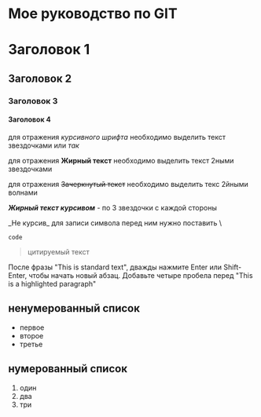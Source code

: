 # Мое руководство по GIT

# Заголовок 1
## Заголовок 2
### Заголовок 3
#### Заголовок 4

для отражения *курсивного* *шрифта* необходимо выделить текст звездочками
 или _так_ 

для отражения **Жирный текст** необходимо выделить текст 2ными звездочками

для отражения ~~Зачеркнутый текст~~ необходимо выделить текс 2йными волнами

***Жирный текст курсивом*** - по 3 звездочки с каждой стороны

\_Не курсив\_ для записи  символа перед ним нужно поставить \

`code`

> цитируемый текст

После фразы "This is standard text", дважды нажмите Enter или Shift-Enter, чтобы начать новый абзац. Добавьте четыре пробела перед
    "This is a highlighted paragraph"

## ненумерованный список
* первое
* второе
* третье
## нумерованный список
1. один
2. два
3. три
